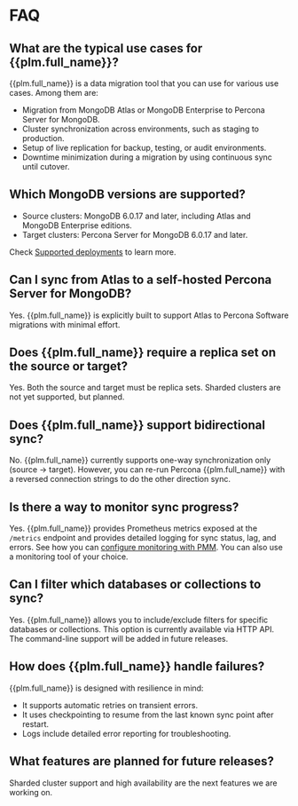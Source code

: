# FAQ

## What are the typical use cases for {{plm.full_name}}?

{{plm.full_name}} is a data migration tool that you can use for various use cases. Among them are:

- Migration from MongoDB Atlas or MongoDB Enterprise to Percona Server for MongoDB.
- Cluster synchronization across environments, such as staging to production.
- Setup of live replication for backup, testing, or audit environments.
- Downtime minimization during a migration by using continuous sync until cutover.

## Which MongoDB versions are supported?

- Source clusters: MongoDB 6.0.17 and later, including Atlas and MongoDB Enterprise editions.
- Target clusters: Percona Server for MongoDB 6.0.17 and later.

Check [Supported deployments](deployment.md) to learn more.

## Can I sync from Atlas to a self-hosted Percona Server for MongoDB?

Yes. {{plm.full_name}} is explicitly built to support Atlas to Percona Software migrations with minimal effort.

## Does {{plm.full_name}} require a replica set on the source or target?

Yes. Both the source and target must be replica sets. Sharded clusters are not yet supported, but planned.

## Does {{plm.full_name}} support bidirectional sync?

No. {{plm.full_name}} currently supports one-way synchronization only (source → target). However, you can re-run Percona {{plm.full_name}} with a reversed connection strings to do the other direction sync.

## Is there a way to monitor sync progress?

Yes. {{plm.full_name}} provides Prometheus metrics exposed at the `/metrics` endpoint and provides detailed logging for sync status, lag, and errors. See how you can [configure monitoring with PMM](pmm-setup.md). You can also use a monitoring tool of your choice.

## Can I filter which databases or collections to sync?

Yes. {{plm.full_name}} allows you to include/exclude filters for specific databases or collections. This option is currently available via HTTP API. The command-line support will be added in future releases.

## How does {{plm.full_name}} handle failures?

{{plm.full_name}} is designed with resilience in mind:

- It supports automatic retries on transient errors.
- It uses checkpointing to resume from the last known sync point after restart.
- Logs include detailed error reporting for troubleshooting.

## What features are planned for future releases?

Sharded cluster support and high availability are the next features we are working on.   
